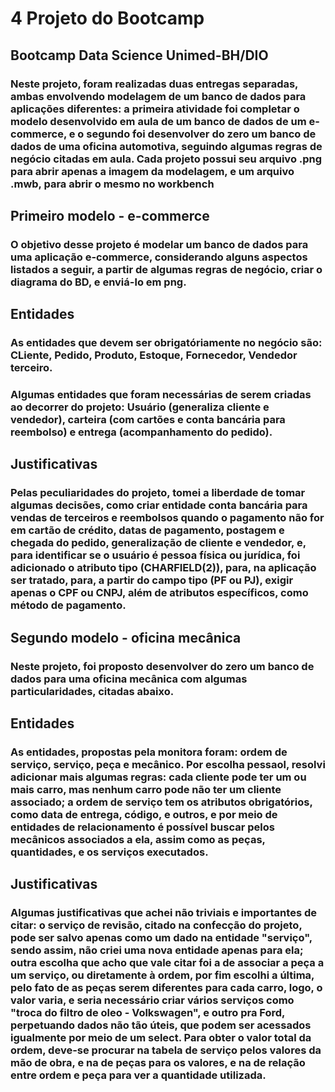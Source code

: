 # 4 Projeto do Bootcamp

## Bootcamp Data Science Unimed-BH/DIO

### Neste projeto, foram realizadas duas entregas separadas, ambas envolvendo modelagem de um banco de dados para aplicações diferentes: a primeira atividade foi completar o modelo desenvolvido em aula de um banco de dados de um e-commerce, e o segundo foi desenvolver do zero um banco de dados de uma oficina automotiva, seguindo algumas regras de negócio citadas em aula. Cada projeto possui seu arquivo .png para abrir apenas a imagem da modelagem, e um arquivo .mwb, para abrir o mesmo no workbench

## Primeiro modelo - e-commerce

### O objetivo desse projeto é modelar um banco de dados para uma aplicação e-commerce, considerando alguns aspectos listados a seguir, a partir de algumas regras de negócio, criar o diagrama do BD, e enviá-lo em png.

## Entidades

### As entidades que devem ser obrigatóriamente no negócio são: CLiente, Pedido, Produto, Estoque, Fornecedor, Vendedor terceiro.

### Algumas entidades que foram necessárias de serem criadas ao decorrer do projeto: Usuário (generaliza cliente e vendedor), carteira (com cartões e conta bancária para reembolso) e entrega (acompanhamento do pedido).

## Justificativas

### Pelas peculiaridades do projeto, tomei a liberdade de tomar algumas decisões, como criar entidade conta bancária para vendas de terceiros e reembolsos quando o pagamento não for em cartão de crédito, datas de pagamento, postagem e chegada do pedido, generalização de cliente e vendedor, e, para identificar se o usuário é pessoa física ou jurídica, foi adicionado o atributo tipo (CHARFIELD(2)), para, na aplicação ser tratado, para, a partir do campo tipo (PF ou PJ), exigir apenas o CPF ou CNPJ, além de atributos específicos, como método de pagamento.

## Segundo modelo - oficina mecânica

### Neste projeto, foi proposto desenvolver do zero um banco de dados para uma oficina mecânica com algumas particularidades, citadas abaixo.

## Entidades

### As entidades, propostas pela monitora foram: ordem de serviço, serviço, peça e mecânico. Por escolha pessaol, resolvi adicionar mais algumas regras: cada cliente pode ter um ou mais carro, mas nenhum carro pode não ter um cliente associado; a ordem de serviço tem os atributos obrigatórios, como data de entrega, código, e outros, e por meio de entidades de relacionamento é possível buscar pelos mecânicos associados a ela, assim como as peças, quantidades, e os serviços executados.

## Justificativas

### Algumas justificativas que achei não triviais e importantes de citar: o serviço de revisão, citado na confecção do projeto, pode ser salvo apenas como um dado na entidade "serviço", sendo assim, não criei uma nova entidade apenas para ela; outra escolha que acho que vale citar foi a de associar a peça a um serviço, ou diretamente à ordem, por fim escolhi a última, pelo fato de as peças serem diferentes para cada carro, logo, o valor varia, e seria necessário criar vários serviços como "troca do filtro de oleo - Volkswagen", e outro pra Ford, perpetuando dados não tão úteis, que podem ser acessados igualmente por meio de um select. Para obter o valor total da ordem, deve-se procurar na tabela de serviço pelos valores da mão de obra, e na de peças para os valores, e na de relação entre ordem e peça para ver a quantidade utilizada.
